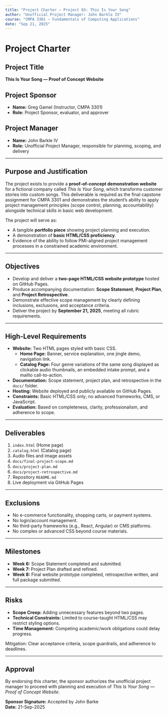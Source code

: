 ```yaml
---
title: "Project Charter — Project 03: This Is Your Song"
author: "Unofficial Project Manager: John Barkle IV"
course: "CMPA 3301 — Fundamentals of Computing Applications"
date: "Sep 21, 2025"
---
```


# Project Charter

## Project Title
**This Is Your Song — Proof of Concept Website**

## Project Sponsor
- **Name:** Greg Gamel (Instructor, CMPA 3301)  
- **Role:** Project Sponsor, evaluator, and approver

## Project Manager
- **Name:** John Barkle IV  
- **Role:** Unofficial Project Manager, responsible for planning, scoping, and delivery

---

## Purpose and Justification
The project exists to provide a **proof-of-concept demonstration website** for a fictional company called *This Is Your Song*, which transforms customer stories into custom songs. This deliverable is required as the final capstone assignment for CMPA 3301 and demonstrates the student’s ability to apply project management principles (scope control, planning, accountability) alongside technical skills in basic web development.

The project will serve as:
- A tangible **portfolio piece** showing project planning and execution.
- A demonstration of **basic HTML/CSS proficiency**.
- Evidence of the ability to follow PMI-aligned project management processes in a constrained academic environment.

---

## Objectives
- Develop and deliver a **two-page HTML/CSS website prototype** hosted on GitHub Pages.
- Produce accompanying documentation: **Scope Statement**, **Project Plan**, and **Project Retrospective**.
- Demonstrate effective scope management by clearly defining inclusions, exclusions, and acceptance criteria.
- Deliver the project by **September 21, 2025**, meeting all rubric requirements.

---

## High-Level Requirements
- **Website:** Two HTML pages styled with basic CSS.
  - **Home Page:** Banner, service explanation, one jingle demo, navigation link.
  - **Catalog Page:** Four genre variations of the same song displayed as clickable audio thumbnails, an embedded intake prompt, and a mailto call-to-action.
- **Documentation:** Scope statement, project plan, and retrospective in the `docs/` folder.
- **Hosting:** Website deployed and publicly available on GitHub Pages.
- **Constraints:** Basic HTML/CSS only; no advanced frameworks, CMS, or JavaScript.
- **Evaluation:** Based on completeness, clarity, professionalism, and adherence to scope.

---

## Deliverables
1. `index.html` (Home page)
2. `catalog.html` (Catalog page)
3. Audio files and image assets
4. `docs/final-project-scope.md`
5. `docs/project-plan.md`
6. `docs/project-retrospective.md`
7. Repository `README.md`
8. Live deployment via GitHub Pages

---

## Exclusions
- No e-commerce functionality, shopping carts, or payment systems.
- No login/account management.
- No third-party frameworks (e.g., React, Angular) or CMS platforms.
- No complex or advanced CSS beyond course materials.

---

## Milestones
- **Week 6:** Scope Statement completed and submitted.  
- **Week 7:** Project Plan drafted and refined.  
- **Week 8:** Final website prototype completed, retrospective written, and full package submitted.  

---

## Risks
- **Scope Creep:** Adding unnecessary features beyond two pages.  
- **Technical Constraints:** Limited to course-taught HTML/CSS may restrict styling options.  
- **Time Management:** Competing academic/work obligations could delay progress.  

Mitigation: Clear acceptance criteria, scope guardrails, and adherence to deadlines.

---

## Approval
By endorsing this charter, the sponsor authorizes the unofficial project manager to proceed with planning and execution of *This Is Your Song — Proof of Concept Website*.

**Sponsor Signature:** Accepted by John Barke  
**Date:** 21-Sep-2025
